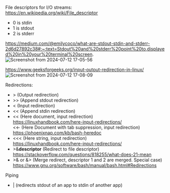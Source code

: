 File descriptors for I/O streams:\
https://en.wikipedia.org/wiki/File_descriptor

- 0 is stdin
- 1 is stdout
- 2 is stderr

https://medium.com/@emilycoco/what-are-stdout-stdin-and-stderr-2d6d27892c38#:~:text=Stdout%20and%20stderr%20point%20to,displayed%20in%20your%20terminal%20screen.
![Screenshot from 2024-07-12 17-05-56](https://github.com/user-attachments/assets/8748eece-d960-423d-8a3e-2d4a78c4d986)

https://www.geeksforgeeks.org/input-output-redirection-in-linux/
![Screenshot from 2024-07-12 17-08-09](https://github.com/user-attachments/assets/b8fea078-45b8-4068-9e2f-d8219eb0d790)

Redirections:

- \> (Output redirection)
- \>> (Append stdout redirection)
- < (Input redirection)
- << (Append stdin redirection)
- << (Here document, input redirection)\
  https://linuxhandbook.com/here-input-redirections/ \
  <<- (Here Document with tab suppression, input redirection) \
  https://phoenixnap.com/kb/bash-heredoc
- <<< (Here string, input redirection)\
  https://linuxhandbook.com/here-input-redirections/
- \>&__descriptor__ (Redirect to file descriptor)\
  https://stackoverflow.com/questions/818255/what-does-21-mean
- \>& or &\> (Merge redirect, descriptor 1 and 2 are merged. Special case)
  https://www.gnu.org/software/bash/manual/bash.html#Redirections

Piping
- | (redirects stdout of an app to stdin of another app)
